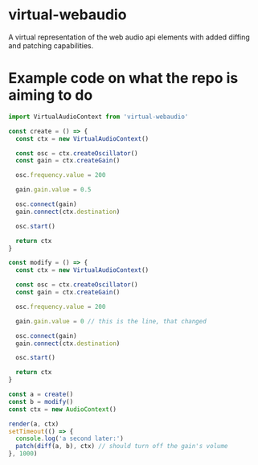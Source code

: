 # virtual-webaudio

A virtual representation of the web audio api elements with added diffing and patching capabilities.

# Example code on what the repo is aiming to do

```javascript
import VirtualAudioContext from 'virtual-webaudio'

const create = () => {
  const ctx = new VirtualAudioContext()

  const osc = ctx.createOscillator()
  const gain = ctx.createGain()

  osc.frequency.value = 200

  gain.gain.value = 0.5

  osc.connect(gain)
  gain.connect(ctx.destination)

  osc.start()

  return ctx
}

const modify = () => {
  const ctx = new VirtualAudioContext()

  const osc = ctx.createOscillator()
  const gain = ctx.createGain()

  osc.frequency.value = 200

  gain.gain.value = 0 // this is the line, that changed

  osc.connect(gain)
  gain.connect(ctx.destination)

  osc.start()

  return ctx
}

const a = create()
const b = modify()
const ctx = new AudioContext()

render(a, ctx)
setTimeout(() => {
  console.log('a second later:')
  patch(diff(a, b), ctx) // should turn off the gain's volume
}, 1000)
```
